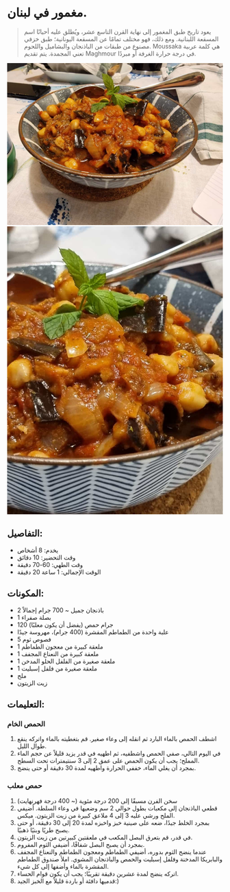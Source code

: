 # مغمور في لبنان.

> يعود تاريخ طبق المغمور إلى نهاية القرن التاسع عشر، ويُطلق عليه أحيانًا اسم المسقعة اللبنانية. ومع ذلك، فهو مختلف تمامًا عن المسقعة اليونانية؛ طبق خزفي مصنوع من طبقات من الباذنجان والبشاميل واللحوم. Moussaka هي كلمة عربية تعني المجمدة. يتم تقديم Maghmour في درجة حرارة الغرفة أو مبردًا.

![مغمور إلى اللبنانيين](https://github.com/anamorph/recettes/blob/main/photos/fr-accompagnement-maghmour_a_la_libanaise-01.jpg?raw=true) 
![مغمور إلى اللبنانيين](https://github.com/anamorph/recettes/blob/main/photos/fr-accompagnement-maghmour_a_la_libanaise-02.jpg?raw=true) 

## التفاصيل:
* يخدم: 8 أشخاص 
* وقت التحضير: 10 دقائق
* وقت الطهي: 60-70 دقيقة
* الوقت الإجمالي: 1 ساعة 20 دقيقة

## المكونات:
* 2 باذنجان جميل ~ 700 جرام إجمالاً
* 1 بصلة صفراء
* 120 جرام حمص (يفضل أن يكون معلبًا)
* علبة واحدة من الطماطم المقشرة (400 جرام)، مهروسة جيدًا
* 5 فصوص ثوم
* 1 ملعقة كبيرة من معجون الطماطم
* 1 ملعقة كبيرة من النعناع المجفف
* 1 ملعقة صغيرة من الفلفل الحلو المدخن
* 1 ملعقة صغيرة من فلفل إسبليت
* ملح
* زيت الزيتون

## التعليمات:
### الحمص الخام
 1. اشطف الحمص بالماء البارد ثم انقله إلى وعاء صغير. قم بتغطيته بالماء واتركه ينقع طوال الليل.
 2. في اليوم التالي، صفي الحمص واشطفيه، ثم اطهيه في قدر يزيد قليلاً عن حجم الماء المملح؛ يجب أن يكون الحمص على عمق 2 إلى 3 سنتيمترات تحت السطح.
 3. بمجرد أن يغلي الماء، خففي الحرارة واطهيه لمدة 30 دقيقة أو حتى ينضج.

### حمص معلب
 1. سخن الفرن مسبقًا إلى 200 درجة مئوية (~ 400 درجة فهرنهايت)
 2. قطعي الباذنجان إلى مكعبات بطول حوالي 2 سم وضعيها في وعاء السلطة. أضيفي الملح ورشي عليه 3 إلى 4 ملاعق كبيرة من زيت الزيتون. ميكس.
 3. بمجرد الخلط جيدًا، ضعه على صينية خبز واخبزه لمدة 20 إلى 30 دقيقة، أو حتى يصبح طريًا وبنيًا ذهبيًا.
 4. في قدر، قم بتعرق البصل المكعب في ملعقتين كبيرتين من زيت الزيتون.
 5. بمجرد أن يصبح البصل شفافًا، أضيفي الثوم المفروم.
 6. عندما ينضج الثوم بدوره، أضيفي الطماطم ومعجون الطماطم والنعناع المجفف والبابريكا المدخنة وفلفل إسبليت والحمص والباذنجان المشوي. املأ صندوق الطماطم المقشرة بالماء وأضفها إلى كل شيء.
 7. اتركه ينضج لمدة عشرين دقيقة تقريبًا؛ يجب أن يكون قوام الحساء.
 8. قدميها دافئة أو باردة قليلاً مع الخبز الجيد:)